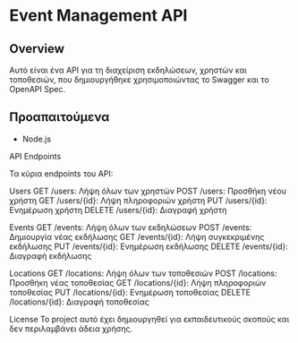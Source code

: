 # Event Management API

## Overview
Αυτό είναι ένα API για τη διαχείριση εκδηλώσεων, χρηστών και τοποθεσιών, που δημιουργήθηκε χρησιμοποιώντας το Swagger και το OpenAPI Spec.

## Προαπαιτούμενα
- Node.js

API Endpoints

Τα κύρια endpoints του API:

Users
GET /users: Λήψη όλων των χρηστών
POST /users: Προσθήκη νέου χρήστη
GET /users/{id}: Λήψη πληροφοριών χρήστη
PUT /users/{id}: Ενημέρωση χρήστη
DELETE /users/{id}: Διαγραφή χρήστη

Events
GET /events: Λήψη όλων των εκδηλώσεων
POST /events: Δημιουργία νέας εκδήλωσης
GET /events/{id}: Λήψη συγκεκριμένης εκδήλωσης
PUT /events/{id}: Ενημέρωση εκδήλωσης
DELETE /events/{id}: Διαγραφή εκδήλωσης

Locations
GET /locations: Λήψη όλων των τοποθεσιών
POST /locations: Προσθήκη νέας τοποθεσίας
GET /locations/{id}: Λήψη πληροφοριών τοποθεσίας
PUT /locations/{id}: Ενημέρωση τοποθεσίας
DELETE /locations/{id}: Διαγραφή τοποθεσίας

License
Το project αυτό έχει δημιουργηθεί για εκπαιδευτικούς σκοπούς και δεν περιλαμβάνει άδεια χρήσης.
